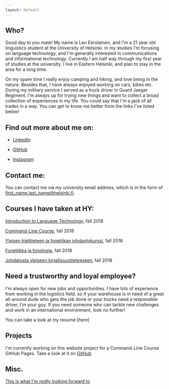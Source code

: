 ```yaml
---
layout: default
---
```


## Who?

Good day to you mate! My name is Leo Eerolainen, and I'm a 21 year old linguistics student at 
the University of Helsinki. In my studies I'm focusing on language technology, and I'm generally interested in 
communications and informational technology. Currently I am half way through my first year of 
studies at the university. I live in Eastern Helsinki, and plan to stay in the area for a long 
time.  
  
On my spare time I really enjoy camping and hiking, and love being in the nature. Besides that, I 
have always enjoyed working 
on cars, bikes etc. During my military service I served as a truck driver in Guard Jaeger 
Regiment. I'm always up for trying new things and want to collect a broad collection of 
experiences in my life. You could say that I'm a jack of all trades in a way. You can get to know 
me better from the links I've listed below!  

## Find out more about me on:

* [LinkedIn](www.linkedin.com/in/leoeerolainen)

* [GitHub][git]

* [Instagram](https://www.instagram.com/eerolex/)

## Contact me:

You can contact me via my university email address, which is in the form of 
first_name.last_name@helsinki.fi. 

## Courses I have taken at HY:

[Introduction to Language Technology](https://courses.helsinki.fi/fi/kik-405/124787882), fall 
2018

[Command-Line Course](https://courses.helsinki.fi/fi/kik-lg218/126710126), fall 2018

[Yleisen kielitieteen ja fonetiikan 
johdantokurssi](https://courses.helsinki.fi/fi/kik-401/124787881), fall 2018

[Fonetiikka ja fonologia](https://courses.helsinki.fi/fi/kik-lg101/124793728), fall 2018

[Johdatusta yleiseen kirjallisuustieteeseen](https://courses.helsinki.fi/fi/ttk-yl110/124896865), 
fall 2018

## Need a trustworthy and loyal employee? 

I'm always open for new jobs and opportunities. I have lots of experience from working in the 
logistics field, so if your warehouse is in need of a great all-around dude who gets the job done 
or your trucks need a responsible driver, I'm your guy. If you need someone who can tackle new 
challenges and work in an international environment, look no further!  
  
You can take a look at my resumé [here] 

## Projects

I'm currently working on this website project for a Command-Line Course GitHub Pages. Take a look 
at it on [GitHub][git]

## Misc. 

[This is what I'm _really_ looking forward to](http://www.luontoon.fi/karhunkierros) 

[git]: https://github.com/leoeer

